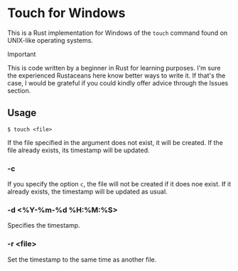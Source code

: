 # Touch for Windows

This is a Rust implementation for Windows of the `touch` command found on UNIX-like operating systems.

> [!IMPORTANT]
> This is code written by a beginner in Rust for learning purposes.
> I'm sure the experienced Rustaceans here know better ways to write it.
> If that's the case, I would be grateful if you could kindly offer advice through the Issues section.

## Usage

```
$ touch <file>
```

If the file specified in the argument does not exist, it will be created.
If the file already exists, its timestamp will be updated.

### -c

If you specify the option `c`, the file will not be created if it does noe exist.
If it already exists, the timestamp will be updated as usual.

### -d <%Y-%m-%d %H:%M:%S>

Specifies the timestamp.

### -r \<file\>

Set the timestamp to the same time as another file.
